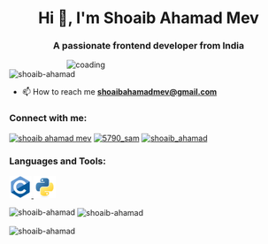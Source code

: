 <h1 align="center">Hi 👋, I'm Shoaib Ahamad Mev</h1>
<h3 align="center">A passionate frontend developer from India</h3>
<img align ="right" alt="coading" width="400" src="https://i.pinimg.com/originals/e8/f4/53/e8f453469a3ec97ecd354df465d73913.gif">

<p align="left"> <img src="https://komarev.com/ghpvc/?username=shoaib-ahamad&label=Profile%20views&color=0e75b6&style=flat" alt="shoaib-ahamad" /> </p>

- 📫 How to reach me **shoaibahamadmev@gmail.com**

<h3 align="left">Connect with me:</h3>
<p align="left">
<a href="https://linkedin.com/in/shoaib ahamad mev" target="blank"><img align="center" src="https://raw.githubusercontent.com/rahuldkjain/github-profile-readme-generator/master/src/images/icons/Social/linked-in-alt.svg" alt="shoaib ahamad mev" height="30" width="40" /></a>
<a href="https://instagram.com/mr_ahamad___" target="blank"><img align="center" src="https://raw.githubusercontent.com/rahuldkjain/github-profile-readme-generator/master/src/images/icons/Social/instagram.svg" alt="5790_sam" height="30" width="40" /></a>
<a href="https://www.codechef.com/users/shoaib_ahamad" target="blank"><img align="center" src="https://cdn.jsdelivr.net/npm/simple-icons@3.1.0/icons/codechef.svg" alt="shoaib_ahamad" height="30" width="40" /></a>
</p>

<h3 align="left">Languages and Tools:</h3>
<p align="left"> <a href="https://www.cprogramming.com/" target="_blank" rel="noreferrer"> <img src="https://raw.githubusercontent.com/devicons/devicon/master/icons/c/c-original.svg" alt="c" width="40" height="40"/> </a> <a href="https://www.python.org" target="_blank" rel="noreferrer"> <img src="https://raw.githubusercontent.com/devicons/devicon/master/icons/python/python-original.svg" alt="python" width="40" height="40"/> </a> </p>

<p><img align="left" src="https://github-readme-stats.vercel.app/api/top-langs?username=shoaib-ahamad&show_icons=true&locale=en&layout=compact" alt="shoaib-ahamad" /></p>

<p>&nbsp;<img align="center" src="https://github-readme-stats.vercel.app/api?username=shoaib-ahamad&show_icons=true&locale=en" alt="shoaib-ahamad" /></p>

<p><img align="center" src="https://github-readme-streak-stats.herokuapp.com/?user=shoaib-ahamad&" alt="shoaib-ahamad" /></p>
